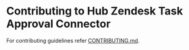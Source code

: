 # Contributing to Hub Zendesk Task Approval Connector

For contributing guidelines refer [CONTRIBUTING.md](https://github.com/vmware/connectors-workspace-one/blob/master/CONTRIBUTING.md).


